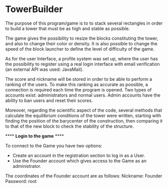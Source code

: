 # TowerBuilder

The purpose of this program/game is to to stack several rectangles in order to build a tower that must be as high and stable as possible.

The game gives the possibility to resize the blocks constituting the tower, and also to change their color or density. It is also possible to change the speed of the block launcher 
to define the level of difficulty of the game.

As for the user Interface, a profile system was set up, where the user has the possibility to register using a real login interface with email verification (an external API was used: JavaMail).

The score and nickname will be stored in order to be able to perform a ranking of the users. To make this ranking as accurate as possible, a connection is required each time the program is opened. Two types of accounts exist: administrators and normal users. Admin accounts have the ability to ban users and reset their 
scores.

Moreover, regarding the scientific aspect of the code, several methods that calculate the equilibrium conditions of the tower were written, starting with finding the position of the barycenter of the construction, then comparing it to that of the new block to check the stability of the structure.

**** **Login to the game** ****


To connect to the Game you have two options:

- Create an account in the registration section to log in as a User.
- Use the Founder account which gives access to the Game as an administrator.

The coordinates of the Founder account are as follows:
Nickname: Founder
Password: root
